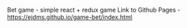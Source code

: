 Bet game - simple react + redux game
Link to Github Pages - https://ejdms.github.io/game-bet/index.html
